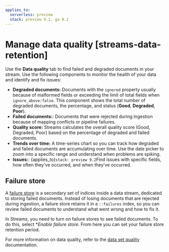 ```yaml
---
applies_to:
  serverless: preview
  stack: preview 9.1, ga 9.2
---
```


# Manage data quality [streams-data-retention]

Use the **Data quality** tab to find failed and degraded documents in your stream. Use the following components to monitor the health of your data and identify and fix issues:

- **Degraded documents:** Documents with the `ignored` property usually because of malformed fields or exceeding the limit of total fields when `ignore_above:false`. This component shows the total number of degraded documents, the percentage, and status (**Good**, **Degraded**, **Poor**).
- **Failed documents:**: Documents that were rejected during ingestion because of mapping conflicts or pipeline failures.
- **Quality score:** Streams calculates the overall quality score (Good, Degraded, Poor) based on the percentage of degraded and failed documents.
- **Trends over time:** A time-series chart so you can track how degraded and failed documents are accumulating over time. Use the date picker to zoom into a specific range and understand when problems are spiking.
- **Issues:**: {applies_to}`stack: preview 9.2`Find issues with specific fields, how often they've occurred, and when they've occurred.

## Failure store

A [failure store](../../../../manage-data/data-store/data-streams/failure-store.md) is a secondary set of indices inside a data stream, dedicated to storing failed documents. Instead of losing documents that are rejected during ingestion, a failure store retains it in a `::failures` index, so you can review failed documents to understand what went wrong and how to fix it.

In Streams, you need to turn on failure stores to see failed documents. To do this, select **Enable failure store*. From here you can set your failure store retention period.

For more information on data quality, refer to the [data set quality](../../data-set-quality-monitoring.md) documentation.